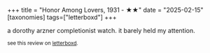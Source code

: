 +++
title = "Honor Among Lovers, 1931 - ★★"
date = "2025-02-15"
[taxonomies]
tags=["letterboxd"]
+++

a dorothy arzner completionist watch. it barely held my attention.

<small>see this review on <a href="https://letterboxd.com/nonmodernist/film/honor-among-lovers/">letterboxd</a>.</small>
